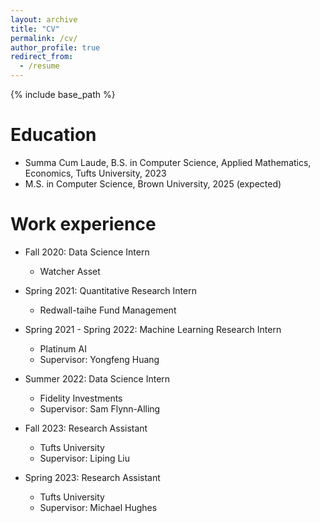 ```yaml
---
layout: archive
title: "CV"
permalink: /cv/
author_profile: true
redirect_from:
  - /resume
---
```


{% include base_path %}

Education
======
* Summa Cum Laude, B.S. in Computer Science, Applied Mathematics, Economics, Tufts University, 2023
* M.S. in Computer Science, Brown University, 2025 (expected)

Work experience
======
* Fall 2020: Data Science Intern
  * Watcher Asset

* Spring 2021: Quantitative Research Intern
  * Redwall-taihe Fund Management

* Spring 2021 - Spring 2022: Machine Learning Research Intern
  * Platinum AI
  * Supervisor: Yongfeng Huang

* Summer 2022: Data Science Intern
  * Fidelity Investments
  * Supervisor: Sam Flynn-Alling 

* Fall 2023: Research Assistant
  * Tufts University
  * Supervisor: Liping Liu

* Spring 2023: Research Assistant
  * Tufts University
  * Supervisor: Michael Hughes

<!-- Service and leadership
======
* Currently signed in to 43 different slack teams -->
